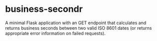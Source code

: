 # business-secondr
A minimal Flask application with an GET endpoint that calculates and returns business seconds between two valid ISO 8601 dates (or returns appropriate error information on failed requests).
